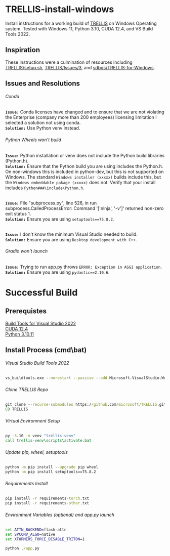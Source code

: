 # TRELLIS-install-windows
Install instructions for a working build of [TRELLIS](https://github.com/microsoft/TRELLIS) on Windows Operating system. Tested with Windows 11, Python 3.10, CUDA 12.4, and VS Build Tools 2022.

## Inspiration
These instructions were a culmination of resources including [TRELLIS/setup.sh](https://github.com/microsoft/TRELLIS/blob/main/setup.sh), [TRELLIS/Issues/3](https://github.com/microsoft/TRELLIS/issues/3), and [sdbds/TRELLIS-for-Windows](https://github.com/sdbds/TRELLIS-for-windows?tab=License-1-ov-file).

## Issues and Resolutions
###### Conda
**`Issue:`** Conda licenses have changed and to ensure that we are not violating the Enterprise (company more than 200 employees) licensing limitation I selected a solution not using conda.</br>
**`Solution:`** Use Python venv instead.

###### Python Wheels won't build
**`Issue:`** Python installation or venv does not include the Python build libraries (Python.h).</br>
**`Solution:`** Ensure that the Python build you are using includes the Python.h. On non-windows this is included in python-dev, but this is not supported on Windows. The standard `Windows installer (xxxxx)` builds include this, but the `Windows embeddable pakage (xxxxx)` does not. Verify that your install includes `Python###\include\Python.h`.</br></br>

**`Issue:`** File "subprocess.py", line 526, in run subprocess.CalledProcessError: Command '['ninja', '-v']' returned non-zero exit status 1.</br>
**`Solution:`** Ensure you are using `setuptools==75.8.2`.</br></br>

**`Issue:`** I don't know the minimum Visual Studio needed to build.</br>
**`Solution:`** Ensure you are using `Desktop development with C++`.

###### Gradio won't launch
**`Issue:`** Trying to run app.py throws `ERROR: Exception in ASGI application`.</br>
**`Solution:`** Ensure you are using `pydantic==2.10.6`.

# Successful Build
## Prerequistes
[Build Tools for Visual Studio 2022](https://visualstudio.microsoft.com/downloads/?q=build+tools#build-tools-for-visual-studio-2022)</br>
[CUDA 12.4](https://developer.nvidia.com/cuda-12-4-0-download-archive?target_os=Windows&target_arch=x86_64&target_version=11&target_type=exe_local)</br>
[Python 3.10.11](https://www.python.org/downloads/release/python-31011/)
## Install Process (cmd\bat)
###### Visual Studio Build Tools 2022
```bat
vs_buildtools.exe --norestart --passive --add Microsoft.VisualStudio.Workload.VCTools --includeRecommended
```
###### Clone TRELLIS Repo
```bat
git clone --recurse-submodules https://github.com/microsoft/TRELLIS.git
CD TRELLIS
```
###### Virtual Environment Setup
```bat
py -3.10 -m venv "trellis-venv"
call trellis-venv\scripts\activate.bat
```
###### Update pip, wheel, setuptools
```bat
python -m pip install --upgrade pip wheel
python -m pip install setuptools==75.8.2
```
###### Requirements Install
```bat
pip install -r requirements-torch.txt
pip install -r requirements-other.txt
```
###### Environment Variables (optional) and app.py launch
```bat
set ATTN_BACKEND=flash-attn
set SPCONV_ALGO=native
set XFORMERS_FORCE_DISABLE_TRITON=1

python ./app.py
```
